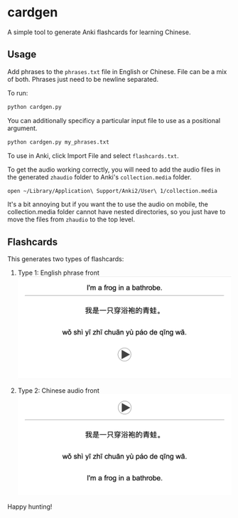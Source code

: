 # cardgen

A simple tool to generate Anki flashcards for learning Chinese.

## Usage

Add phrases to the `phrases.txt` file in English or Chinese. File can be a mix of both. Phrases just need to be newline separated.

To run:

```bash
python cardgen.py
```
You can additionally specificy a particular input file to use as a positional argument.

```bash
python cardgen.py my_phrases.txt
```

To use in Anki, click Import File and select `flashcards.txt`.

To get the audio working correctly, you will need to add the audio files in the generated `zhaudio` folder to Anki's `collection.media` folder.

```bash
open ~/Library/Application\ Support/Anki2/User\ 1/collection.media
```

It's a bit annoying but if you want the to use the audio on mobile, the collection.media folder cannot have nested directories, so you just have to move the files from `zhaudio` to the top level. 

## Flashcards

This generates two types of flashcards:

1. Type 1: English phrase front
![Type 1: English phrase front](imgs/card0.png)

2. Type 2: Chinese audio front
![Type 2: Chinese audio front](imgs/card1.png)

Happy hunting!
